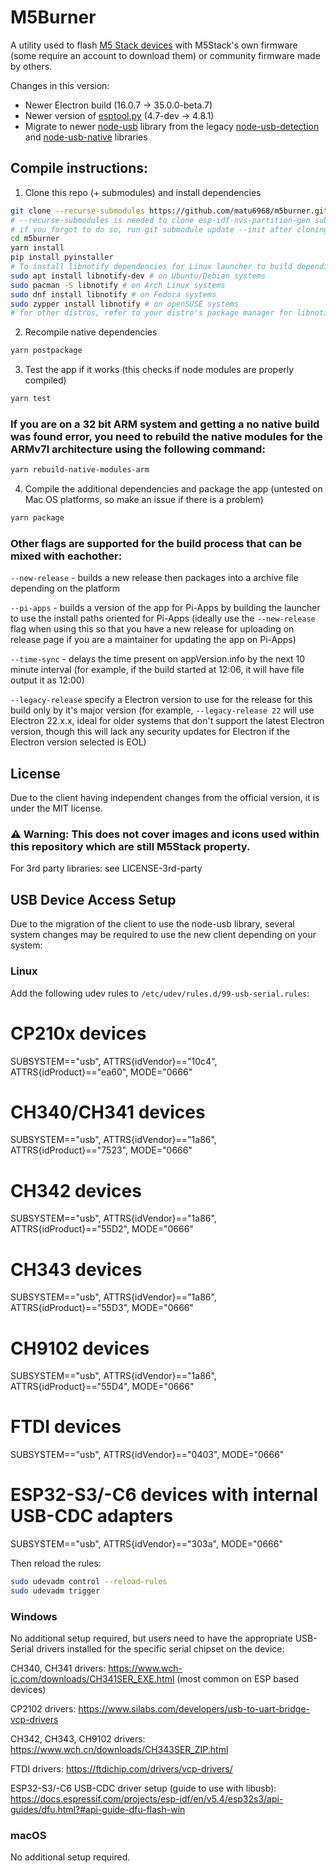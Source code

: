 # M5Burner

A utility used to flash [M5 Stack devices](https://m5stack.com/) with M5Stack's own firmware (some require an account to download them) or community firmware made by others.

Changes in this version:
- Newer Electron build (16.0.7 -> 35.0.0-beta.7)
- Newer version of [esptool.py](https://github.com/espressif/esptool) (4.7-dev -> 4.8.1)
- Migrate to newer [node-usb](https://github.com/node-usb/node-usb) library from the legacy [node-usb-detection](https://github.com/MadLittleMods/node-usb-detection) and [node-usb-native](https://github.com/VSChina/serialport.node) libraries

## Compile instructions:

1. Clone this repo (+ submodules) and install dependencies
```bash
git clone --recurse-submodules https://github.com/matu6968/m5burner.git 
# --recurse-submodules is needed to clone esp-idf-nvs-partition-gen submodule
# if you forgot to do so, run git submodule update --init after cloning
cd m5burner
yarn install
pip install pyinstaller
# To install libnotify dependencies for Linux launcher to build depending on distro
sudo apt install libnotify-dev # on Ubuntu/Debian systems
sudo pacman -S libnotify # on Arch Linux systems
sudo dnf install libnotify # on Fedora systems
sudo zypper install libnotify # on openSUSE systems
# for other distros, refer to your distro's package manager for libnotify equivalent
```
2. Recompile native dependencies
```bash
yarn postpackage
```
3. Test the app if it works (this checks if node modules are properly compiled)
```bash
yarn test
```
### If you are on a 32 bit ARM system and getting a no native build was found error, you need to rebuild the native modules for the ARMv7l architecture using the following command:
```bash
yarn rebuild-native-modules-arm
```

4. Compile the additional dependencies and package the app (untested on Mac OS platforms, so make an issue if there is a problem)
```bash
yarn package
```
### Other flags are supported for the build process that can be mixed with eachother:

`--new-release` - builds a new release then packages into a archive file depending on the platform

`--pi-apps` - builds a version of the app for Pi-Apps by building the launcher to use the install paths oriented for Pi-Apps (ideally use the `--new-release` flag when using this so that you have a new release for uploading on release page if you are a maintainer for updating the app on Pi-Apps)

`--time-sync` - delays the time present on appVersion.info by the next 10 minute interval (for example, if the build started at 12:06, it will have file output it as 12:00)

`--legacy-release` specify a Electron version to use for the release for this build only by it's major version (for example, `--legacy-release 22` will use Electron 22.x.x, ideal for older systems that don't support the latest Electron version, though this will lack any security updates for Electron if the Electron version selected is EOL)

## License
Due to the client having independent changes from the official version, it is under the MIT license.

### ⚠️ Warning: This does not cover images and icons used within this repository which are still M5Stack property.

For 3rd party libraries: see LICENSE-3rd-party

## USB Device Access Setup

Due to the migration of the client to use the node-usb library, several system changes may be required to use the new client depending on your system:

### Linux
Add the following udev rules to `/etc/udev/rules.d/99-usb-serial.rules`:

# CP210x devices
SUBSYSTEM=="usb", ATTRS{idVendor}=="10c4", ATTRS{idProduct}=="ea60", MODE="0666"
# CH340/CH341 devices
SUBSYSTEM=="usb", ATTRS{idVendor}=="1a86", ATTRS{idProduct}=="7523", MODE="0666"
# CH342 devices
SUBSYSTEM=="usb", ATTRS{idVendor}=="1a86", ATTRS{idProduct}=="55D2", MODE="0666"
# CH343 devices
SUBSYSTEM=="usb", ATTRS{idVendor}=="1a86", ATTRS{idProduct}=="55D3", MODE="0666"
# CH9102 devices
SUBSYSTEM=="usb", ATTRS{idVendor}=="1a86", ATTRS{idProduct}=="55D4", MODE="0666"
# FTDI devices
SUBSYSTEM=="usb", ATTRS{idVendor}=="0403", MODE="0666"
# ESP32-S3/-C6 devices with internal USB-CDC adapters
SUBSYSTEM=="usb", ATTRS{idVendor}=="303a", MODE="0666"

Then reload the rules:
```bash
sudo udevadm control --reload-rules
sudo udevadm trigger
```

### Windows
No additional setup required, but users need to have the appropriate USB-Serial drivers installed for the specific serial chipset on the device:

CH340, CH341 drivers: https://www.wch-ic.com/downloads/CH341SER_EXE.html (most common on ESP based devices)

CP2102 drivers: https://www.silabs.com/developers/usb-to-uart-bridge-vcp-drivers

CH342, CH343, CH9102 drivers: https://www.wch.cn/downloads/CH343SER_ZIP.html

FTDI drivers: https://ftdichip.com/drivers/vcp-drivers/

ESP32-S3/-C6 USB-CDC driver setup (guide to use with libusb): https://docs.espressif.com/projects/esp-idf/en/v5.4/esp32s3/api-guides/dfu.html?#api-guide-dfu-flash-win

### macOS
No additional setup required.
